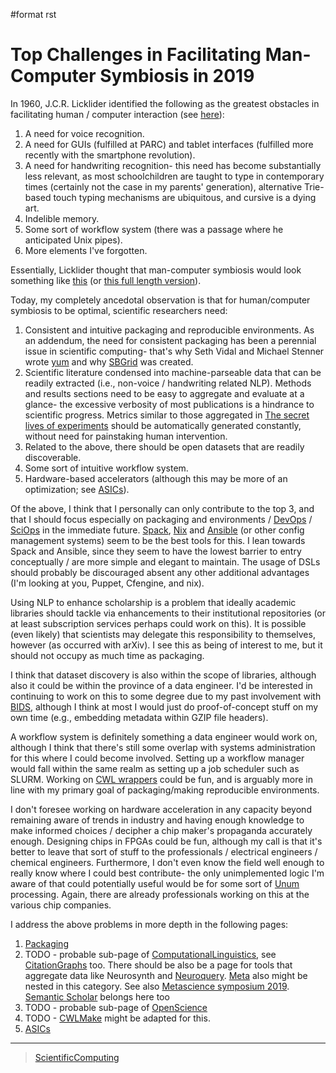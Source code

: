 \#format rst

Top Challenges in Facilitating Man-Computer Symbiosis in 2019
=============================================================

In 1960, J.C.R. Licklider identified the following as the greatest obstacles in facilitating human / computer interaction (see [here](https://en.wikipedia.org/wiki/Man-Computer_Symbiosis)):

1.  A need for voice recognition.
2.  A need for GUIs (fulfilled at PARC) and tablet interfaces (fulfilled more recently with the smartphone revolution).
3.  A need for handwriting recognition- this need has become substantially less relevant, as most schoolchildren are taught to type in contemporary times (certainly not the case in my parents' generation), alternative Trie-based touch typing mechanisms are ubiquitous, and cursive is a dying art.
4.  Indelible memory.
5.  Some sort of workflow system (there was a passage where he anticipated Unix pipes).
6.  More elements I've forgotten.

Essentially, Licklider thought that man-computer symbiosis would look something like [this](https://www.youtube.com/watch?v=JIE8xk6Rl1w) (or [this full length version](https://www.youtube.com/watch?v=9bjve67p33E)).

Today, my completely ancedotal observation is that for human/computer symbiosis to be optimal, scientific researchers need:

1.  Consistent and intuitive packaging and reproducible environments. As an addendum, the need for consistent packaging has been a perennial issue in scientific computing- that's why Seth Vidal and Michael Stenner wrote [yum](https://en.wikipedia.org/wiki/Yum_(software)) and why [SBGrid](https://sbgrid.org/about/history/) was created.
2.  Scientific literature condensed into machine-parseable data that can be readily extracted (i.e., non-voice / handwriting related NLP). Methods and results sections need to be easy to aggregate and evaluate at a glance- the excessive verbosity of most publications is a hindrance to scientific progress. Metrics similar to those aggregated in [The secret lives of experiments](https://www.ncbi.nlm.nih.gov/pubmed/22796459) should be automatically generated constantly, without need for painstaking human intervention.
3.  Related to the above, there should be open datasets that are readily discoverable.
4.  Some sort of intuitive workflow system.
5.  Hardware-based accelerators (although this may be more of an optimization; see [ASICs](../ASICs)).

Of the above, I think that I personally can only contribute to the top 3, and that I should focus especially on packaging and environments / [DevOps](../DevOps) / [SciOps](../SciOps) in the immediate future. [Spack](https://spack.io/), [Nix](https://nixos.org/nix/) and [Ansible](https://www.ansible.com/) (or other config management systems) seem to be the best tools for this. I lean towards Spack and Ansible, since they seem to have the lowest barrier to entry conceptually / are more simple and elegant to maintain. The usage of DSLs should probably be discouraged absent any other additional advantages (I'm looking at you, Puppet, Cfengine, and nix).

Using NLP to enhance scholarship is a problem that ideally academic libraries should tackle via enhancements to their institutional repositories (or at least subscription services perhaps could work on this). It is possible (even likely) that scientists may delegate this responsibility to themselves, however (as occurred with arXiv). I see this as being of interest to me, but it should not occupy as much time as packaging.

I think that dataset discovery is also within the scope of libraries, although also it could be within the province of a data engineer. I'd be interested in continuing to work on this to some degree due to my past involvement with [BIDS](https://bids.neuroimaging.io/), although I think at most I would just do proof-of-concept stuff on my own time (e.g., embedding metadata within GZIP file headers).

A workflow system is definitely something a data engineer would work on, although I think that there's still some overlap with systems administration for this where I could become involved. Setting up a workflow manager would fall within the same realm as setting up a job scheduler such as SLURM. Working on [CWL wrappers](https://www.commonwl.org/) could be fun, and is arguably more in line with my primary goal of packaging/making reproducible environments.

I don't foresee working on hardware acceleration in any capacity beyond remaining aware of trends in industry and having enough knowledge to make informed choices / decipher a chip maker's propaganda accurately enough. Designing chips in FPGAs could be fun, although my call is that it's better to leave that sort of stuff to the professionals / electrical engineers / chemical engineers. Furthermore, I don't even know the field well enough to really know where I could best contribute- the only unimplemented logic I'm aware of that could potentially useful would be for some sort of [Unum](https://en.wikipedia.org/wiki/Unum_(number_format)) processing. Again, there are already professionals working on this at the various chip companies.

I address the above problems in more depth in the following pages:

1.  [Packaging](../Packaging)
2.  TODO - probable sub-page of [ComputationalLinguistics](../ComputationalLinguistics), see [CitationGraphs](../CitationGraphs) too. There should be also be a page for tools that aggregate data like Neurosynth and [Neuroquery](https://neuroquery.saclay.inria.fr). [Meta](https://www.meta.org/) also might be nested in this category. See also [Metascience symposium 2019](https://osf.io/meetings/metasci2019/). [Semantic Scholar](https://www.semanticscholar.org/) belongs here too
3.  TODO - probable sub-page of [OpenScience](../OpenScience)
4.  TODO - [CWLMake](../CWLMake) might be adapted for this.
5.  [ASICs](../ASICs)

* * * * *

> [ScientificComputing](../ScientificComputing)
